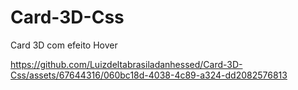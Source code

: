 # Card-3D-Css
Card 3D com efeito Hover  




https://github.com/Luizdeltabrasiladanhessed/Card-3D-Css/assets/67644316/060bc18d-4038-4c89-a324-dd2082576813

